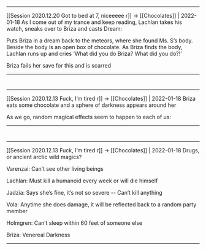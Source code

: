 

#
---

[[Session 2020.12.20 Got to bed at 7, niceeeee r]] -> [[Chocolates]] | 2022-01-18
As I come out of my trance and keep reading, Lachlan takes his watch, sneaks over to Briza and casts Dream:

  

Puts Briza in a dream back to the meteors, where she found Ms. S’s body. Beside the body is an open box of chocolate. As Briza finds the body, Lachlan runs up and cries ‘What did you do Briza? What did you do?!’

Briza fails her save for this and is scarred

---


#
---

[[Session 2020.12.13 Fuck, I’m tired r]] -> [[Chocolates]] | 2022-01-18
Briza eats some chocolate and a sphere of darkness appears around her

As we go, random magical effects seem to happen to each of us:

---


#
---

[[Session 2020.12.13 Fuck, I’m tired r]] -> [[Chocolates]] | 2022-01-18
Drugs, or ancient arctic wild magics?

Varenzai: Can’t see other living beings

Lachlan: Must kill a humanoid every week or will die himself

Jadzia: Says she’s fine, it’s not so severe -- Can’t kill anything

Vola: Anytime she does damage, it will be reflected back to a random party member

Holmgren: Can’t sleep within 60 feet of someone else

Briza: Venereal Darkness

---
